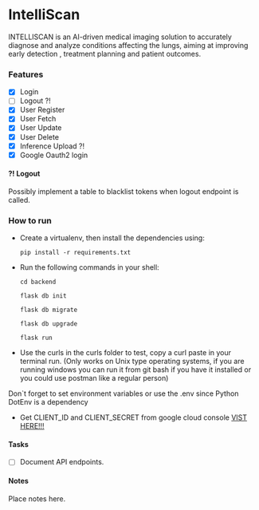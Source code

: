 # IntelliScan
INTELLISCAN is an AI-driven medical imaging solution to accurately diagnose and analyze conditions affecting the lungs, aiming at improving early detection , treatment planning and patient outcomes.

### Features
- [x] Login
- [ ] Logout ?!
- [x] User Register
- [x] User Fetch
- [x] User Update
- [x] User Delete
- [x] Inference Upload ?!
- [x] Google Oauth2 login

#### ?! Logout
Possibly implement a table to blacklist tokens when logout endpoint is called.

### How to run
- Create a virtualenv, then install the dependencies using:
    ```
    pip install -r requirements.txt
    ```
- Run the following commands in your shell:
    ```
    cd backend

    flask db init

    flask db migrate

    flask db upgrade

    flask run
    ```
- Use the curls in the curls folder to test, copy a curl paste in your terminal run. (Only works on Unix type operating systems, if you are running windows you can run it from git bash if you have it installed or you could use postman like a regular person)

Don`t forget to set environment variables or use the .env since Python DotEnv is a dependency

- Get CLIENT_ID and CLIENT_SECRET from google cloud console [VIST HERE!!!](https://console.cloud.google.com/apis/credentials)


#### Tasks
- [ ] Document API endpoints.

#### Notes
Place notes here.